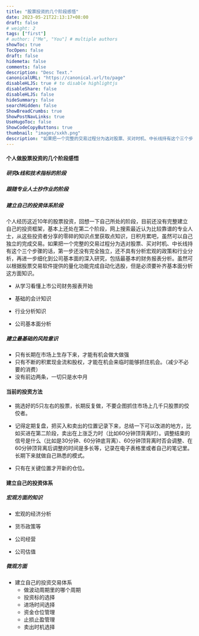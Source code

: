```yaml
---
title: "股票投资的几个阶段感悟"
date: 2023-05-21T22:13:17+08:00
draft: false
# weight: 2
tags: ["first"]
# author: ["Me", "You"] # multiple authors
showToc: true
TocOpen: false
draft: false
hidemeta: false
comments: false
description: "Desc Text."
canonicalURL: "https://canonical.url/to/page"
disableHLJS: true # to disable highlightjs
disableShare: false
disableHLJS: false
hideSummary: false
searchHidden: false
ShowBreadCrumbs: true
ShowPostNavLinks: true
UseHugoToc: false
ShowCodeCopyButtons: true
thumbnail: "images/sxkh.png"
description: "如果把一个完整的交易过程分为选对股票、买对时机、中长线持有这个三个步骤的话，第一步还没有完全独立，还不具有分析宏观的政策和行业分析，再进一步细化到公司基本面的深入研究，包括最基本的财务报表分析。虽然可以根据股票交易软件提供的量化功能完成自动化选股，但是必须要补齐基本面分析这方面知识。"
---
```


#### 个人做股票投资的几个阶段感悟

##### 研究k线和技术指标的阶段

##### 跟随专业人士抄作业的阶段

##### 建立自己的投资体系阶段

   个人经历这近10年的股票投资，回想一下自己所处的阶段，目前还没有完整建立自己的投资框架，基本上还处在第二个阶段，网上搜索最近认为比较靠谱的专业人士，从这些投资者分享的零碎的知识点里获取点知识，日积月累吧，虽然可以自己独立的完成交易。如果把一个完整的交易过程分为选对股票、买对时机、中长线持有这个三个步骤的话，第一步还没有完全独立，还不具有分析宏观的政策和行业分析，再进一步细化到公司基本面的深入研究，包括最基本的财务报表分析。虽然可以根据股票交易软件提供的量化功能完成自动化选股，但是必须要补齐基本面分析这方面知识。

* 从学习看懂上市公司财务报表开始

* 基础的会计知识

* 行业分析知识

* 公司基本面分析

  

##### 建立最基础的风险意识

* 只有长期在市场上生存下来，才能有机会做大做强
* 只有不断的积累现金流和股权，才能在机会来临时能够抓住机会。（减少不必要的消费）
* 没有前边两条，一切只是水中月

#### 当前的投资方法

* 挑选好的5只左右的股票，长期反复做，不要企图抓住市场上几千只股票的佼佼者。

* 记得定期复盘，把买入和卖出的位置记录下来，总结一下可以改进的地方，比如买进在第二阶段，卖出在上涨乏力时（比如60分钟顶背离时）。调整结束的信号是什么（比如是30分钟、60分钟底背离）、60分钟顶背离时否会调整、在60分钟顶背离后调整的时间是多长等，记录在电子表格里或者自己的笔记里。长期下来就做自己熟悉的模式。

* 只有在关键位置才开新的仓位。  

#### 建立自己的投资体系

##### 宏观方面的知识

* 宏观的经济分析

* 货币政策等

* 公司经营

* 公司估值
##### 微观方面

* 建立自己的投资交易体系
  * 做波动周期里的哪个周期
  * 投资标的选择
  * 进场时间选择
  * 资金仓位管理
  * 止损止盈管理
  * 卖出时机选择

  
